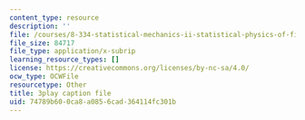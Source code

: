 ```yaml
---
content_type: resource
description: ''
file: /courses/8-334-statistical-mechanics-ii-statistical-physics-of-fields-spring-2014/74789b600ca8a0856cad364114fc301b_6HrTfI8R_9A.srt
file_size: 84717
file_type: application/x-subrip
learning_resource_types: []
license: https://creativecommons.org/licenses/by-nc-sa/4.0/
ocw_type: OCWFile
resourcetype: Other
title: 3play caption file
uid: 74789b60-0ca8-a085-6cad-364114fc301b
---
```

